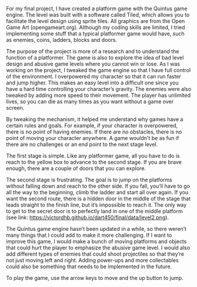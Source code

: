 For my final project, I have created a platform game with the Quintus game engine. The level was built with a software called Tiled, which allows you to facilitate the level design using sprite tiles. All graphics are from the Open Game Art (opengameart.org). Although my coding skills are limited, I tried implementing some stuff that a typical platformer game would have, such as enemies, coins, ladders, blocks and doors. 

The purpose of the project is more of a research and to understand the function of a platformer. The game is also to explore the idea of bad level design and abusive game levels where you cannot win or lose. As I was working on the project, I tweaked the game engine so that I have full control of the environment. I overpowered my character so that it can run faster and jump higher. This makes an easy level into a difficult one since you have a hard time controlling your character’s gravity. The enemies were also tweaked by adding more speed to their movement. The player has unlimited lives, so you can die as many times as you want without a game over screen.

By tweaking the mechanism, it helped me understand why games have a certain rules and goals. For example, if your character is overpowered, there is no point of having enemies. If there are no obstacles, there is no point of moving your character anywhere. A game wouldn't be as fun if there are no challenges or an end point to the next stage level.

The first stage is simple. Like any platformer game, all you have to do is reach to the yellow box to advance to the second stage. If you are brave enough, there are a couple of doors that you can explore.

The second stage is frustrating. The goal is to jump on the platforms without falling down and reach to the other side. If you fall, you’ll have to go all the way to the beginning, climb the ladder and start all over again. If you want the second route, there is a hidden door in the middle of the stage that leads straight to the finish line, but it’s impossible to reach it. The only way to get to the secret door is to perfectly land in one of the middle platform (see link: https://victordhb.github.io/dart450/final/data/level2.png).

The Quintus game engine hasn’t been updated in a while, so there weren’t many things that I could add to make it more challenging. If I want to improve this game, I would make a bunch of moving platforms and objects that could hurt the player to emphasize the abusive game level. I would also add different types of enemies that could shoot projectiles so that they’re not just moving left and right. Adding power-ups and more collectables could also be something that needs to be implemented in the future.

To play the game, use the arrow keys to move and the up button to jump.
